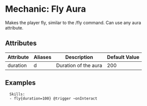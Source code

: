 Mechanic: Fly Aura
==================

Makes the player fly, similar to the /fly command. Can use any aura
attribute.

Attributes
----------

| Attribute | Aliases | Description          | Default Value |
|-----------|---------|----------------------|---------------|
| duration  | d       | Duration of the aura | 200           |

  

Examples
--------

      Skills:
      - fly{duration=100} @trigger ~onInteract